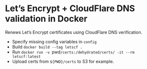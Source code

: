 # Let’s Encrypt + CloudFlare DNS validation in Docker

Renews Let’s Encrypt certificates using CloudFlare DNS verification.

- Specify missing config variables in `config`
- Build `docker build --tag letscf .`
- Run `docker run -v `pwd`/certs:/dehydrated/certs/ -it --rm letscf:latest`
- Upload certs from `${PWD}/certs` to S3 for example.
